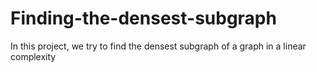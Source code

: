 # Finding-the-densest-subgraph
In this project, we try to find the densest subgraph of a graph in a linear complexity
